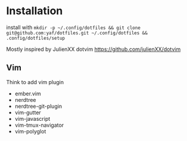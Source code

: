 Installation
============

install with
`mkdir -p ~/.config/dotfiles && git clone git@github.com:yaf/dotfiles.git ~/.config/dotfiles && .config/dotfiles/setup`

Mostly inspired by JulienXX dotvim https://github.com/julienXX/dotvim


## Vim

Think to add vim plugin 
- ember.vim
- nerdtree
- nerdtree-git-plugin
- vim-gutter
- vim-javascript
- vim-tmux-navigator
- vim-polyglot
